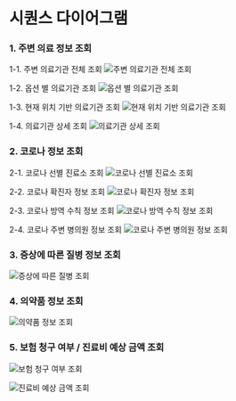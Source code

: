 # 시퀀스 다이어그램

### 1. 주변 의료 정보 조회

1-1. 주변 의료기관 전체 조회
![주변 의료기관 전체 조회](./sequencediagram.assets/%EC%A3%BC%EB%B3%80%EC%9D%98%EB%A3%8C%EA%B8%B0%EA%B4%80%EC%A0%84%EC%B2%B4%EC%A1%B0%ED%9A%8C.png)

1-2. 옵션 별 의료기관 조회
![옵션 별 의료기관 조회](./sequencediagram.assets/%EC%98%B5%EC%85%98%EB%B3%84%EC%9D%98%EB%A3%8C%EA%B8%B0%EA%B4%80%EC%A1%B0%ED%9A%8C.png)

1-3. 현재 위치 기반 의료기관 조회
![현재 위치 기반 의료기관 조회](./sequencediagram.assets/%ED%98%84%EC%9E%AC%EC%9C%84%EC%B9%98%EA%B8%B0%EB%B0%98%EC%9D%98%EB%A3%8C%EA%B8%B0%EA%B4%80%EC%A1%B0%ED%9A%8C.png)

1-4. 의료기관 상세 조회
![의료기관 상세 조회](./sequencediagram.assets/%EC%9D%98%EB%A3%8C%EA%B8%B0%EA%B4%80%EC%83%81%EC%84%B8%EC%A1%B0%ED%9A%8C.png)

### 2. 코로나 정보 조회

2-1. 코로나 선별 진료소 조회
![코로나 선별 진료소 조회](./sequencediagram.assets/%EC%BD%94%EB%A1%9C%EB%82%98%EC%84%A0%EB%B3%84%EC%A7%84%EB%A3%8C%EC%86%8C%EC%A1%B0%ED%9A%8C.png)

2-2. 코로나 확진자 정보 조회
![코로나 확진자 정보 조회](./sequencediagram.assets/%EC%BD%94%EB%A1%9C%EB%82%98%ED%99%95%EC%A7%84%EC%9E%90%EC%A0%95%EB%B3%B4%EC%A1%B0%ED%9A%8C.png)

2-3. 코로나 방역 수칙 정보 조회
![코로나 방역 수칙 정보 조회](./sequencediagram.assets/%EC%BD%94%EB%A1%9C%EB%82%98%EB%B0%A9%EC%97%AD%EC%88%98%EC%B9%99%EC%A0%95%EB%B3%B4%EC%A1%B0%ED%9A%8C.png)

2-4. 코로나 주변 병의원 정보 조회
![코로나 주변 병의원 정보 조회](./sequencediagram.assets/%EC%BD%94%EB%A1%9C%EB%82%98%EC%A3%BC%EB%B3%80%EB%B3%91%EC%9D%98%EC%9B%90%EC%A0%95%EB%B3%B4%EC%A1%B0%ED%9A%8C.png)

### 3. 증상에 따른 질병 정보 조회

![증상에 따른 질병 조회](./sequencediagram.assets/%EC%A6%9D%EC%83%81%EC%97%90%EB%94%B0%EB%A5%B8%EC%A7%88%EB%B3%91%EC%A0%95%EB%B3%B4%EC%A1%B0%ED%9A%8C.png)

### 4. 의약품 정보 조회

![의약품 정보 조회](./sequencediagram.assets/%EC%9D%98%EC%95%BD%ED%92%88%EC%A0%95%EB%B3%B4%EC%A1%B0%ED%9A%8C.png)

### 5. 보험 청구 여부 / 진료비 예상 금액 조회

![보험 청구 여부 조회](./sequencediagram.assets/%EB%B3%B4%ED%97%98%EC%B2%AD%EA%B5%AC%EC%97%AC%EB%B6%80%EC%A1%B0%ED%9A%8C.png)

![진료비 예상 금액 조회](./sequencediagram.assets/%EC%A7%84%EB%A3%8C%EB%B9%84%EC%98%88%EC%83%81%EA%B8%88%EC%95%A1%EC%A1%B0%ED%9A%8C.png)
